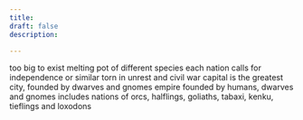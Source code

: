 ```yaml
---
title: 
draft: false
description:

---
```

too big to exist
melting pot of different species
each nation calls for independence or similar
torn in unrest and civil war
capital is the greatest city, founded by dwarves and gnomes
empire founded by humans, dwarves and gnomes
includes nations of orcs, halflings, goliaths, tabaxi, kenku, tieflings and loxodons
